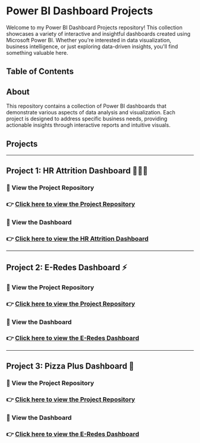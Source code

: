 # Power BI Dashboard Projects
Welcome to my Power BI Dashboard Projects repository! This collection showcases a variety of interactive and insightful dashboards created using Microsoft Power BI. Whether you're interested in data visualization, business intelligence, or just exploring data-driven insights, you'll find something valuable here.

## Table of Contents
## About
This repository contains a collection of Power BI dashboards that demonstrate various aspects of data analysis and visualization. Each project is designed to address specific business needs, providing actionable insights through interactive reports and intuitive visuals.
## Projects
-------------------------------------------------------------------------------------------------------------------------------------------------------------------------------------------------------------------------------------------------------
## Project 1: HR Attrition Dashboard 👨🏻‍💼
### 🔗 View the Project Repository
### 👉 [Click here to view the Project Repository](https://github.com/alisherif98/HR_Attrition_Dashboard)
### 🔗 View the Dashboard 
### 👉 [Click here to view the HR Attrition Dashboard](https://app.powerbi.com/view?r=eyJrIjoiZDcyNDgxNmYtYWQwYS00NGJjLTg2MjAtY2U5YmExZWU3NWIyIiwidCI6IjFiY2RiNjc0LTM2YzUtNDdiMy04MWNlLTFmMDNjODdjNWUxNCJ9)
-------------------------------------------------------------------------------------------------------------------------------------------------------------------------------------------------------------------------------------------------------
## Project 2: E-Redes Dashboard ⚡
### 🔗 View the Project Repository 
### 👉 [Click here to view the Project Repository](https://github.com/alisherif98/E-Redes_Electric_Dashboard)
### 🔗 View the Dashboard 
### 👉 [Click here to view the E-Redes Dashboard](https://app.powerbi.com/view?r=eyJrIjoiNWU5Mjk5NWMtYmNjNC00OTcxLThkNTUtNzc2MzBjMzgxYjI0IiwidCI6IjFiY2RiNjc0LTM2YzUtNDdiMy04MWNlLTFmMDNjODdjNWUxNCJ9)
---------------------------------------------------------------------------------------------------------------------------------------------------------------------------------------------------------------------------------------------------
## Project 3: Pizza Plus Dashboard 🍕
### 🔗 View the Project Repository 
### 👉 [Click here to view the Project Repository](https://github.com/alisherif98/Pizza-Plus-Dashboard)
### 🔗 View the Dashboard 
### 👉 [Click here to view the E-Redes Dashboard](https://app.powerbi.com/view?r=eyJrIjoiMDEyMDZhYWYtMTIwZC00MjI4LTg5YmUtNzZjNDRkZmUzYjc1IiwidCI6IjFiY2RiNjc0LTM2YzUtNDdiMy04MWNlLTFmMDNjODdjNWUxNCJ9)

